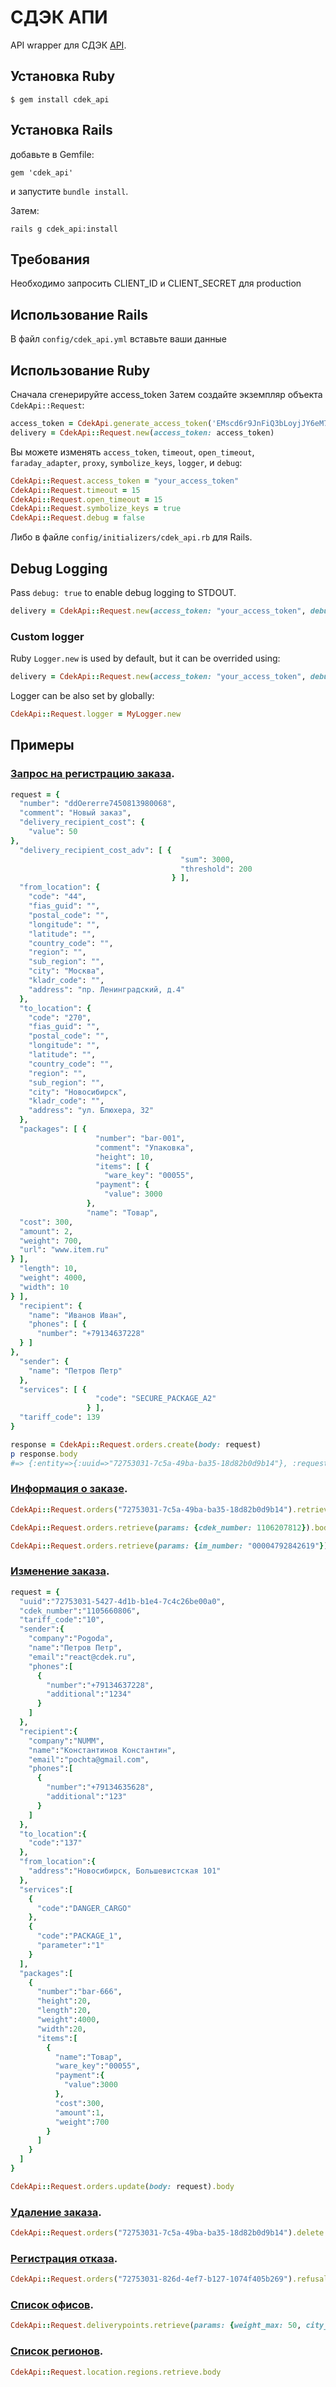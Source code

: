 # СДЭК АПИ

API wrapper для СДЭК [API](https://api-docs.cdek.ru/29923741.html).

## Установка Ruby

    $ gem install cdek_api

## Установка Rails

добавьте в Gemfile:

    gem 'cdek_api'

и запустите `bundle install`.

Затем:

    rails g cdek_api:install

## Требования

Необходимо запросить CLIENT_ID и CLIENT_SECRET для production

## Использование Rails

В файл `config/cdek_api.yml` вставьте ваши данные

## Использование Ruby

Сначала cгенерируйте access_token
Затем создайте экземпляр объекта `CdekApi::Request`:

```ruby
access_token = CdekApi.generate_access_token('EMscd6r9JnFiQ3bLoyjJY6eM78JrJceI', 'PjLZkKBHEiLK3YsjtNrt3TGNG0ahs3kG', 'client_credentials')
delivery = CdekApi::Request.new(access_token: access_token)
```

Вы можете изменять `access_token`, `timeout`, `open_timeout`, `faraday_adapter`, `proxy`, `symbolize_keys`, `logger`, и `debug`:

```ruby
CdekApi::Request.access_token = "your_access_token"
CdekApi::Request.timeout = 15
CdekApi::Request.open_timeout = 15
CdekApi::Request.symbolize_keys = true
CdekApi::Request.debug = false
```

Либо в файле `config/initializers/cdek_api.rb` для Rails.

## Debug Logging

Pass `debug: true` to enable debug logging to STDOUT.

```ruby
delivery = CdekApi::Request.new(access_token: "your_access_token", debug: true)
```

### Custom logger

Ruby `Logger.new` is used by default, but it can be overrided using:

```ruby
delivery = CdekApi::Request.new(access_token: "your_access_token", debug: true, logger: MyLogger.new)
```

Logger can be also set by globally:

```ruby
CdekApi::Request.logger = MyLogger.new
```

## Примеры

### [Запрос на регистрацию заказа](https://api-docs.cdek.ru/29923926.html).

```ruby
request = {
  "number": "ddOererre7450813980068",
  "comment": "Новый заказ",
  "delivery_recipient_cost": {
    "value": 50
},
  "delivery_recipient_cost_adv": [ {
                                      "sum": 3000,
                                      "threshold": 200
                                    } ],
  "from_location": {
    "code": "44",
    "fias_guid": "",
    "postal_code": "",
    "longitude": "",
    "latitude": "",
    "country_code": "",
    "region": "",
    "sub_region": "",
    "city": "Москва",
    "kladr_code": "",
    "address": "пр. Ленинградский, д.4"
  },
  "to_location": {
    "code": "270",
    "fias_guid": "",
    "postal_code": "",
    "longitude": "",
    "latitude": "",
    "country_code": "",
    "region": "",
    "sub_region": "",
    "city": "Новосибирск",
    "kladr_code": "",
    "address": "ул. Блюхера, 32"
  },
  "packages": [ {
                   "number": "bar-001",
                   "comment": "Упаковка",
                   "height": 10,
                   "items": [ {
                     "ware_key": "00055",
                   "payment": {
                     "value": 3000
                 },
                 "name": "Товар",
  "cost": 300,
  "amount": 2,
  "weight": 700,
  "url": "www.item.ru"
} ],
  "length": 10,
  "weight": 4000,
  "width": 10
} ],
  "recipient": {
    "name": "Иванов Иван",
    "phones": [ {
      "number": "+79134637228"
  } ]
},
  "sender": {
    "name": "Петров Петр"
  },
  "services": [ {
                   "code": "SECURE_PACKAGE_A2"
                 } ],
  "tariff_code": 139
}

response = CdekApi::Request.orders.create(body: request)
p response.body
#=> {:entity=>{:uuid=>"72753031-7c5a-49ba-ba35-18d82b0d9b14"}, :requests=>[{:request_uuid=>"2c5f8397-0ce5-46b2-a097-39a32625da2d", :type=>"CREATE", :date_time=>"2022-08-04T01:25:12+0700", :state=>"ACCEPTED"}]}         
```

### [Информация о заказе](https://api-docs.cdek.ru/29923975.html).

```ruby
CdekApi::Request.orders("72753031-7c5a-49ba-ba35-18d82b0d9b14").retrieve.body
```

```ruby
CdekApi::Request.orders.retrieve(params: {cdek_number: 1106207812}).body
```

```ruby
CdekApi::Request.orders.retrieve(params: {im_number: "00004792842619"}).body
```

### [Изменение заказа](https://api-docs.cdek.ru/36981178.html).
```ruby
request = {
  "uuid":"72753031-5427-4d1b-b1e4-7c4c26be00a0",
  "cdek_number":"1105660806",
  "tariff_code":"10",
  "sender":{
    "company":"Pogoda",
    "name":"Петров Петр",
    "email":"react@cdek.ru",
    "phones":[
      {
        "number":"+79134637228",
        "additional":"1234"
      }
    ]
  },
  "recipient":{
    "company":"NUMM",
    "name":"Константинов Константин",
    "email":"pochta@gmail.com",
    "phones":[
      {
        "number":"+79134635628",
        "additional":"123"
      }
    ]
  },
  "to_location":{
    "code":"137"
  },
  "from_location":{
    "address":"Новосибирск, Большевистская 101"
  },
  "services":[
    {
      "code":"DANGER_CARGO"
    },
    {
      "code":"PACKAGE_1",
      "parameter":"1"
    }
  ],
  "packages":[
    {
      "number":"bar-666",
      "height":20,
      "length":20,
      "weight":4000,
      "width":20,
      "items":[
        {
          "name":"Товар",
          "ware_key":"00055",
          "payment":{
            "value":3000
          },
          "cost":300,
          "amount":1,
          "weight":700
        }
      ]
    }
  ]
}

CdekApi::Request.orders.update(body: request).body
```

### [Удаление заказа](https://api-docs.cdek.ru/29924487.html).
```ruby
CdekApi::Request.orders("72753031-7c5a-49ba-ba35-18d82b0d9b14").delete.body
```

### [Регистрация отказа](https://api-docs.cdek.ru/55327658.html).
```ruby
CdekApi::Request.orders("72753031-826d-4ef7-b127-1074f405b269").refusal.create.body
```

### [Список офисов](https://api-docs.cdek.ru/36982648.html).
```ruby
CdekApi::Request.deliverypoints.retrieve(params: {weight_max: 50, city_code: 270, allowed_cod: 1}).body
```

### [Список регионов](https://api-docs.cdek.ru/33829418.html).

```ruby
CdekApi::Request.location.regions.retrieve.body
```